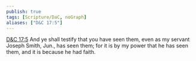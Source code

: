 ```yaml
---
publish: true
tags: [Scripture/DaC, noGraph]
aliases: ["D&C 17:5"]
---
```

[D&C 17:5](https://churchofjesuschrist.org/study/scriptures/dc-testament/dc/17?lang=eng&id=p5#p5) And ye shall testify that you have seen them, even as my servant Joseph Smith, Jun., has seen them; for it is by my power that he has seen them, and it is because he had faith.
